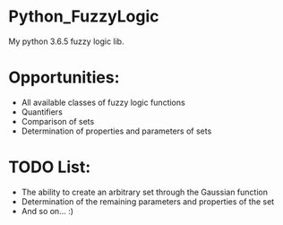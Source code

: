# Python_FuzzyLogic
My python 3.6.5 fuzzy logic lib.

# Opportunities:
- All available classes of fuzzy logic functions
- Quantifiers
- Comparison of sets
- Determination of properties and parameters of sets

# TODO List:
- The ability to create an arbitrary set through the Gaussian function
- Determination of the remaining parameters and properties of the set
- And so on... :)
